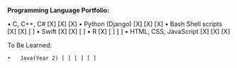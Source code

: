 **Programming Language Portfolio:**

•	C, C++, C# [X] [X] [X]
•	Python (Django) [X] [X] [X]
•	Bash Shell scripts [X] [X] [ ]
•	Swift [X] [X] [ ]
•	R [X] [ ] [ ]
•	HTML, CSS, JavaScript [X] [X] [X]

To Be Learned:

    •	Java(Year 2) [ ] [ ] [ ]
